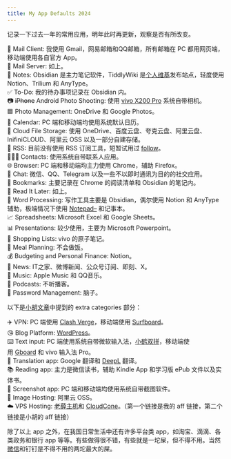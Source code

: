 ```yaml
---
title: My App Defaults 2024
---
```

记录一下过去一年的常用应用，明年此时再更新，观察是否有所改变。

📨 Mail Client: 我使用 Gmail，网易邮箱和QQ邮箱，所有邮箱在 PC 都用网页端，移动端使用各自官方 App。  
📮 Mail Server: 如上。  
📝 Notes: Obsidian 是主力笔记软件，TiddlyWiki 是[个人维基](https://jefftay.com/)发布站点，轻度使用 Notion、Trilium 和 AnyType。  
✅ To-Do: 我的待办事项记录在 Obsidian 内。  
📷 ~~iPhone~~ Android Photo Shooting: 使用 [vivo X200 Pro](https://imzm.im/vivo-x200-pro/) 系统自带相机。  
🟦 Photo Management: OneDrive 和 Google Photos。  
📆 Calendar: PC 端和移动端均使用系统默认日历。  
📁 Cloud File Storage: 使用 OneDrive、百度云盘、夸克云盘、阿里云盘、InifiniCLOUD、阿里云 OSS 以及一部分自建存储。  
📖 RSS: 目前没有使用 RSS 订阅工具，短暂试用过 [follow](https://follow.is/)。  
🙍🏻‍♂️ Contacts: 使用系统自带联系人应用。  
🌐 Browser: PC 端和移动端均主力使用 Chrome，辅助 Firefox。  
💬 Chat: 微信、QQ、Telegram 以及一些不以即时通讯为目的的社交应用。  
🔖 Bookmarks: 主要记录在 Chrome 的阅读清单和 Obsidian 的笔记内。  
📑 Read It Later: 如上。  
📜 Word Processing: 写作工具主要是 Obsidian，偶尔使用 Notion 和 AnyType 辅助，极端情况下使用 [Notepad–](https://imzm.im/how-i-change-about-using-pc/) 和记事本。  
📈 Spreadsheets: Microsoft Excel 和 Google Sheets。  
📊 Presentations: 较少使用，主要为 Microsoft Powerpoint。  
🛒 Shopping Lists: vivo 的原子笔记。  
🍴 Meal Planning: 不会做饭。  
💰 Budgeting and Personal Finance: Notion。  
📰 News: IT之家、微博新闻、公众号订阅、即刻、X。  
🎵 Music: Apple Music 和 QQ音乐。  
🎤 Podcasts: 不听播客。  
🔐 Password Management: 脑子。

以下是[小胡文章](https://yinji.org/5370.html)中提到的 extra categories 部分：

✈️ VPN: PC 端使用 [Clash Verge](https://github.com/zzzgydi/clash-verge)，移动端使用 [Surfboard](https://manual.getsurfboard.com/)。  
😘 Blog Platform: [WordPress](https://cn.wordpress.org/)。  
⌨️ Text input: PC 端使用系统自带微软输入法，[小鹤双拼](https://imzm.im/flypy/)，移动端使用 [Gboard](https://play.google.com/store/apps/details?id=com.google.android.inputmethod.latin) 和 vivo 输入法 Pro。  
📖 Translation app: Google 翻译和 [DeepL](https://www.deepl.com/) 翻译。  
📚 Reading app: 主力是微信读书，辅助 Kindle App 和学习版 ePub 文件以及实体书。  
🔧 Screenshot app: PC 端和移动端均使用系统自带截图软件。  
🌁 Image Hosting: 阿里云 OSS。  
☁️ VPS Hosting: [老薛主机](https://my.laoxuehost.com/aff.php?aff=10030)和 [CloudCone](https://yinji.org/cloudcone.html)。（第一个链接是我的 aff 链接，第二个链接是小胡的 aff 链接）

除了以上 app 之外，在我国日常生活中还有许多平台类 app，如淘宝、滴滴、各类政务和银行 app 等等。有些做得很不错，有些就是一坨屎，但不得不用。当然[微信](https://imzm.im/my-thoughts-on-wechat-ten-years/)和钉钉是不得不用的两坨最大的屎。
